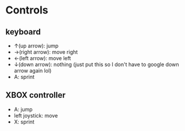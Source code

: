 # Controls

## keyboard

- ↑(up arrow): jump
- →(right arrow): move right
- ←(left arrow): move left
- ↓(down arrow): nothing (just put this so I don't have to google down arrow again lol)
- A: sprint

## XBOX controller

- A: jump
- left joystick: move
- X: sprint